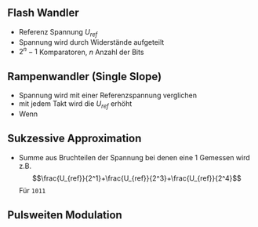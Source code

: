 
## Flash Wandler

- Referenz Spannung $U_{ref}$
- Spannung wird durch Widerstände aufgeteilt
- $2^n-1$ Komparatoren, $n$ Anzahl der Bits

## Rampenwandler (Single Slope)
- Spannung wird mit einer Referenzspannung verglichen
- mit jedem Takt wird die $U_{ref}$ erhöht
- Wenn 

## Sukzessive Approximation

- Summe aus Bruchteilen der Spannung bei denen eine 1 Gemessen wird z.B.
$$\frac{U_{ref}}{2^1}+\frac{U_{ref}}{2^3}+\frac{U_{ref}}{2^4}$$
Für ```1011```

## Pulsweiten Modulation


